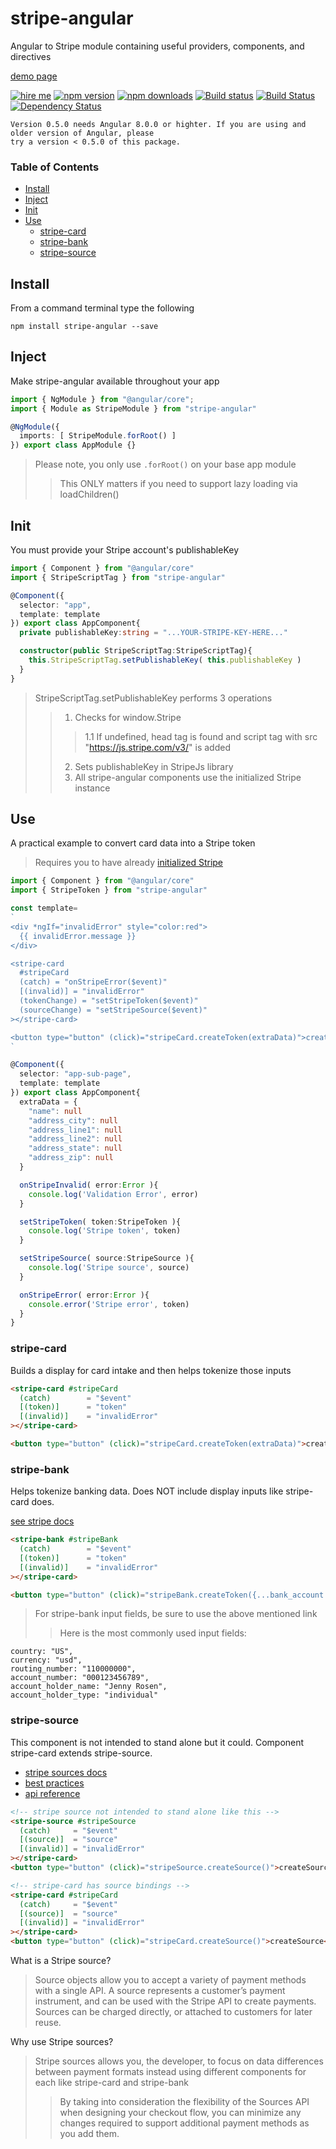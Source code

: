 # stripe-angular
Angular to Stripe module containing useful providers, components, and directives

[demo page](https://ackerapple.github.io/stripe-angular)

[![hire me](https://ackerapple.github.io/resume/assets/images/hire-me-badge.svg)](https://ackerapple.github.io/resume/)
[![npm version](https://badge.fury.io/js/stripe-angular.svg)](http://badge.fury.io/js/stripe-angular)
[![npm downloads](https://img.shields.io/npm/dm/stripe-angular.svg)](https://npmjs.org/stripe-angular)
[![Build status](https://ci.appveyor.com/api/projects/status/sq815bogrtky29b8/branch/master?svg=true)](https://ci.appveyor.com/project/AckerApple/stripe-angular/branch/master)
[![Build Status](https://travis-ci.org/AckerApple/stripe-angular.svg?branch=master)](https://travis-ci.org/AckerApple/stripe-angular)
[![Dependency Status](https://david-dm.org/ackerapple/stripe-angular.svg)](https://david-dm.org/ackerapple/stripe-angular)

```
Version 0.5.0 needs Angular 8.0.0 or highter. If you are using and older version of Angular, please 
try a version < 0.5.0 of this package.
```

### Table of Contents

- [Install](#install)
- [Inject](#inject)
- [Init](#init)
- [Use](#use)
  - [stripe-card](#stripe-card)
  - [stripe-bank](#stripe-bank)
  - [stripe-source](#stripe-source)

## Install
From a command terminal type the following
```
npm install stripe-angular --save
```

## Inject
Make stripe-angular available throughout your app

```typescript
import { NgModule } from "@angular/core";
import { Module as StripeModule } from "stripe-angular"

@NgModule({
  imports: [ StripeModule.forRoot() ]
}) export class AppModule {}
```

> Please note, you only use `.forRoot()` on your base app module
>> This ONLY matters if you need to support lazy loading via loadChildren()


## Init
You must provide your Stripe account's publishableKey

```typescript
import { Component } from "@angular/core"
import { StripeScriptTag } from "stripe-angular"

@Component({
  selector: "app",
  template: template
}) export class AppComponent{
  private publishableKey:string = "...YOUR-STRIPE-KEY-HERE..."

  constructor(public StripeScriptTag:StripeScriptTag){
    this.StripeScriptTag.setPublishableKey( this.publishableKey )
  }
}
```

> StripeScriptTag.setPublishableKey performs 3 operations
>> 1. Checks for window.Stripe
>>> 1.1 If undefined, head tag is found and script tag with src "https://js.stripe.com/v3/" is added
>> 2. Sets publishableKey in StripeJs library
>> 3. All stripe-angular components use the initialized Stripe instance


## Use
A practical example to convert card data into a Stripe token

> Requires you to have already [initialized Stripe](#init)

```typescript
import { Component } from "@angular/core"
import { StripeToken } from "stripe-angular"

const template=
`
<div *ngIf="invalidError" style="color:red">
  {{ invalidError.message }}
</div>

<stripe-card
  #stripeCard
  (catch) = "onStripeError($event)"
  [(invalid)] = "invalidError"
  (tokenChange) = "setStripeToken($event)"
  (sourceChange) = "setStripeSource($event)"
></stripe-card>

<button type="button" (click)="stripeCard.createToken(extraData)">createToken</button>
`

@Component({
  selector: "app-sub-page",
  template: template
}) export class AppComponent{
  extraData = {
    "name": null
    "address_city": null
    "address_line1": null
    "address_line2": null
    "address_state": null
    "address_zip": null
  }

  onStripeInvalid( error:Error ){
    console.log('Validation Error', error)
  }

  setStripeToken( token:StripeToken ){
    console.log('Stripe token', token)
  }

  setStripeSource( source:StripeSource ){
    console.log('Stripe source', source)
  }

  onStripeError( error:Error ){
    console.error('Stripe error', token)
  }
}
```

### stripe-card
Builds a display for card intake and then helps tokenize those inputs

```html
<stripe-card #stripeCard
  (catch)        = "$event"
  [(token)]      = "token"
  [(invalid)]    = "invalidError"
></stripe-card>

<button type="button" (click)="stripeCard.createToken(extraData)">createToken</button>
```

### stripe-bank
Helps tokenize banking data. Does NOT include display inputs like stripe-card does.

[see stripe docs](https://stripe.com/docs/stripe-js/reference#collecting-bank-account-details)
```html
<stripe-bank #stripeBank
  (catch)        = "$event"
  [(token)]      = "token"
  [(invalid)]    = "invalidError"
></stripe-card>

<button type="button" (click)="stripeBank.createToken({...bank_account...})">createToken</button>
```

> For stripe-bank input fields, be sure to use the above mentioned link
>> Here is the most commonly used input fields:
```
country: "US",
currency: "usd",
routing_number: "110000000",
account_number: "000123456789",
account_holder_name: "Jenny Rosen",
account_holder_type: "individual"
```

### stripe-source
This component is not intended to stand alone but it could. Component stripe-card extends stripe-source.

- [stripe sources docs](https://stripe.com/docs/sources)
- [best practices](https://stripe.com/docs/sources/best-practices)
- [api reference](https://stripe.com/docs/stripe-js/reference#stripe-create-source)

```html
<!-- stripe source not intended to stand alone like this -->
<stripe-source #stripeSource
  (catch)     = "$event"
  [(source)]  = "source"
  [(invalid)] = "invalidError"
></stripe-card>
<button type="button" (click)="stripeSource.createSource()">createSource</button>

<!-- stripe-card has source bindings -->
<stripe-card #stripeCard
  (catch)     = "$event"
  [(source)]  = "source"
  [(invalid)] = "invalidError"
></stripe-card>
<button type="button" (click)="stripeCard.createSource()">createSource</button>
```

What is a Stripe source?
> Source objects allow you to accept a variety of payment methods with a single API. A source represents a customer’s payment instrument, and can be used with the Stripe API to create payments. Sources can be charged directly, or attached to customers for later reuse.

Why use Stripe sources?
> Stripe sources allows you, the developer, to focus on data differences between payment formats instead using different components for each like stripe-card and stripe-bank
>> By taking into consideration the flexibility of the Sources API when designing your checkout flow, you can minimize any changes required to support additional payment methods as you add them.
